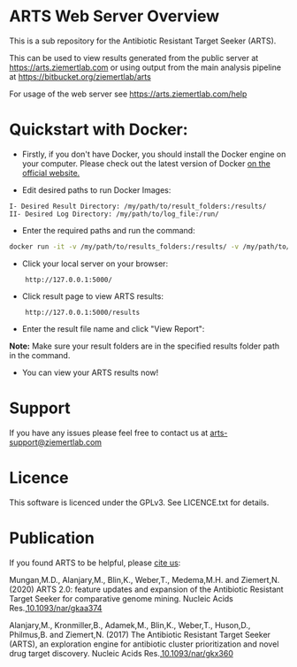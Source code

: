 # ARTS Web Server Overview

This is a sub repository for the Antibiotic Resistant Target Seeker (ARTS).

This can be used to view results generated from the public server at https://arts.ziemertlab.com
or using output from the main analysis pipeline at https://bitbucket.org/ziemertlab/arts

For usage of the web server see https://arts.ziemertlab.com/help


# Quickstart with Docker:

- Firstly, if you don't have Docker, you should install the Docker engine on your computer. Please check out the latest version of Docker 
[on the official website.](https://docs.docker.com/get-docker/)

- Edit desired paths to run Docker Images:
````
I- Desired Result Directory: /my/path/to/result_folders:/results/
II- Desired Log Directory: /my/path/to/log_file:/run/
````
- Enter the required paths and run the command:

````bash
docker run -it -v /my/path/to/results_folders:/results/ -v /my/path/to/log_file:/run/ -p 5000:5000 --rm ziemertlab/artswebapp-beta:latest
````

- Click your local server on your browser:

```
    http://127.0.0.1:5000/
```

- Click result page to view ARTS results:
```
    http://127.0.0.1:5000/results
```
- Enter the result file name and click "View Report":

**Note:** Make sure your result folders are in the specified results folder path in the command.

- You can view your ARTS results now!

# Support
If you have any issues please feel free to contact us at arts-support@ziemertlab.com

# Licence
This software is licenced under the GPLv3. See LICENCE.txt for details.

# Publication
If you found ARTS to be helpful, please [cite us](https://doi.org/10.1093/nar/gkaa374):

Mungan,M.D., Alanjary,M., Blin,K., Weber,T., Medema,M.H. and Ziemert,N. (2020) ARTS 2.0: feature updates and expansion 
of the Antibiotic Resistant Target Seeker for comparative genome mining. 
Nucleic Acids Res.,[10.1093/nar/gkaa374](https://doi.org/10.1093/nar/gkaa374)

Alanjary,M., Kronmiller,B., Adamek,M., Blin,K., Weber,T., Huson,D., Philmus,B. and Ziemert,N. (2017) The Antibiotic 
Resistant Target Seeker (ARTS), an exploration engine for antibiotic cluster prioritization and novel drug target discovery. 
Nucleic Acids Res.,[10.1093/nar/gkx360](https://doi.org/10.1093/nar/gkx360)